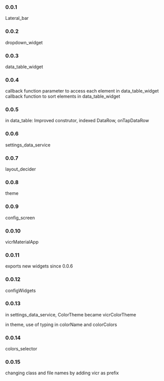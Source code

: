 ### 0.0.1
Lateral_bar

### 0.0.2
dropdown_widget


### 0.0.3
data_table_widget

### 0.0.4
callback function parameter to access each element in data_table_widget
callback function to sort elements in data_table_widget

### 0.0.5
in data_table:
Improved construtor, indexed DataRow, onTapDataRow

### 0.0.6
settings_data_service

### 0.0.7
layout_decider

### 0.0.8
theme

### 0.0.9
config_screen

### 0.0.10
vicrMaterialApp

### 0.0.11
exports new widgets since 0.0.6

### 0.0.12
configWidgets

### 0.0.13
in settings_data_service, ColorTheme became vicrColorTheme

in theme, use of typing in colorName and colorColors

### 0.0.14
colors_selector

### 0.0.15
changing class and file names by adding vicr as prefix